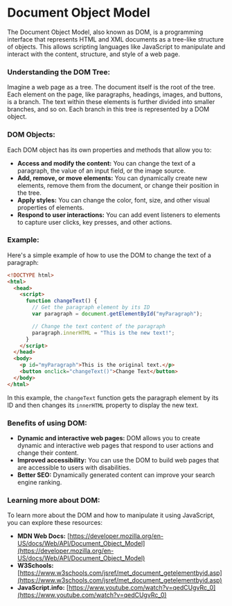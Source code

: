 # Document Object Model

The Document Object Model, also known as DOM, is a programming interface that represents HTML and XML documents as a tree-like structure of objects. This allows scripting languages like JavaScript to manipulate and interact with the content, structure, and style of a web page.

### Understanding the DOM Tree:

Imagine a web page as a tree. The document itself is the root of the tree. Each element on the page, like paragraphs, headings, images, and buttons, is a branch. The text within these elements is further divided into smaller branches, and so on. Each branch in this tree is represented by a DOM object.

### DOM Objects:

Each DOM object has its own properties and methods that allow you to:

- **Access and modify the content:** You can change the text of a paragraph, the value of an input field, or the image source.
- **Add, remove, or move elements:** You can dynamically create new elements, remove them from the document, or change their position in the tree.
- **Apply styles:** You can change the color, font, size, and other visual properties of elements.
- **Respond to user interactions:** You can add event listeners to elements to capture user clicks, key presses, and other actions.

### Example:

Here's a simple example of how to use the DOM to change the text of a paragraph:

```html
<!DOCTYPE html>
<html>
  <head>
    <script>
      function changeText() {
        // Get the paragraph element by its ID
        var paragraph = document.getElementById("myParagraph");

        // Change the text content of the paragraph
        paragraph.innerHTML = "This is the new text!";
      }
    </script>
  </head>
  <body>
    <p id="myParagraph">This is the original text.</p>
    <button onclick="changeText()">Change Text</button>
  </body>
</html>
```

In this example, the `changeText` function gets the paragraph element by its ID and then changes its `innerHTML` property to display the new text.

### Benefits of using DOM:

- **Dynamic and interactive web pages:** DOM allows you to create dynamic and interactive web pages that respond to user actions and change their content.
- **Improved accessibility:** You can use the DOM to build web pages that are accessible to users with disabilities.
- **Better SEO:** Dynamically generated content can improve your search engine ranking.

### Learning more about DOM:

To learn more about the DOM and how to manipulate it using JavaScript, you can explore these resources:

- **MDN Web Docs:** [https://developer.mozilla.org/en-US/docs/Web/API/Document_Object_Model](https://developer.mozilla.org/en-US/docs/Web/API/Document_Object_Model)
- **W3Schools:** [https://www.w3schools.com/jsref/met_document_getelementbyid.asp](https://www.w3schools.com/jsref/met_document_getelementbyid.asp)
- **JavaScript.info:** [https://www.youtube.com/watch?v=qedCUgvRc_0](https://www.youtube.com/watch?v=qedCUgvRc_0)
